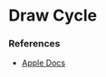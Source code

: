 # Draw Cycle
### References
- [Apple Docs](https://developer.apple.com/library/archive/documentation/2DDrawing/Conceptual/DrawingPrintingiOS/GraphicsDrawingOverview/GraphicsDrawingOverview.html)
